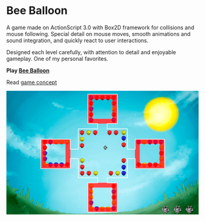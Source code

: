# Bee Balloon

A game made on ActionScript 3.0 with Box2D framework for collisions and mouse following. Special detail on mouse moves, smooth animations and sound integration, and quickly react to user interactions.

Designed each level carefully, with attention to detail and enjoyable gameplay. One of my personal favorites.

**Play [Bee Balloon](https://www.cognifit.com/en/public/game/2871910706/bee-balloon)**

Read [game concept](concept.pdf)

![Bee Baloon Screenshot](screenshot.jpg)
